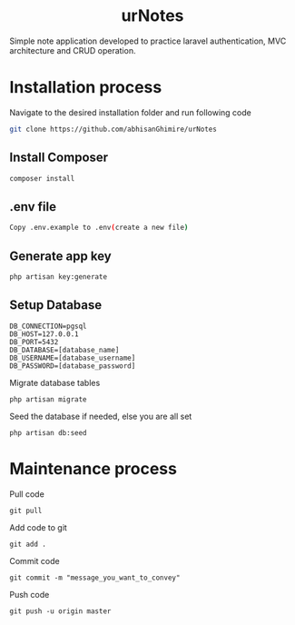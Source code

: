 <h1 align="center">urNotes</h1>

Simple note application developed to practice laravel authentication, MVC architecture and CRUD operation.

# Installation process

Navigate to the desired installation folder and run following code

```bash
git clone https://github.com/abhisanGhimire/urNotes
```

## Install Composer

```bash
composer install
```

## .env file

```bash
Copy .env.example to .env(create a new file)
```

## Generate app key

```python
php artisan key:generate
```

## Setup Database
```
DB_CONNECTION=pgsql
DB_HOST=127.0.0.1
DB_PORT=5432
DB_DATABASE=[database_name]
DB_USERNAME=[database_username]
DB_PASSWORD=[database_password]
```
Migrate database tables
```
php artisan migrate
```
Seed the database if needed, else you are all set
```
php artisan db:seed
```
# Maintenance process

Pull code
```
git pull
```
Add code to git
```
git add .
```
Commit code
```
git commit -m "message_you_want_to_convey"
```

Push code
```
git push -u origin master
```
